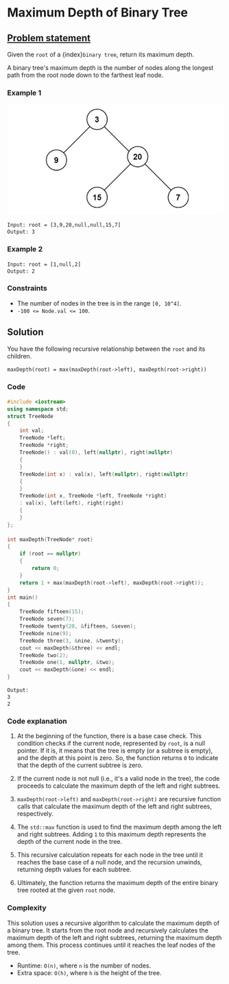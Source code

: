 # Maximum Depth of Binary Tree

## [Problem statement](https://leetcode.com/problems/maximum-depth-of-binary-tree/)

Given the `root` of a {index}`binary tree`, return its maximum depth.

A binary tree's maximum depth is the number of nodes along the longest path from the root node down to the farthest leaf node.

### Example 1
![Example 1](104_Maximum_Depth_of_Binary_Tree.jpg)
```text
Input: root = [3,9,20,null,null,15,7]
Output: 3
```
### Example 2
```text
Input: root = [1,null,2]
Output: 2
``` 

### Constraints

* The number of nodes in the tree is in the range `[0, 10^4]`.
* `-100 <= Node.val <= 100`.

## Solution
You have the following recursive relationship between the `root` and its children.

```text
maxDepth(root) = max(maxDepth(root->left), maxDepth(root->right))
```

### Code

```cpp
#include <iostream>
using namespace std;
struct TreeNode 
{
    int val;
    TreeNode *left;
    TreeNode *right;
    TreeNode() : val(0), left(nullptr), right(nullptr) 
    {        
    }
    TreeNode(int x) : val(x), left(nullptr), right(nullptr) 
    {        
    }
    TreeNode(int x, TreeNode *left, TreeNode *right)
    : val(x), left(left), right(right) 
    {        
    }
};

int maxDepth(TreeNode* root) 
{
    if (root == nullptr) 
    {
        return 0;
    }
    return 1 + max(maxDepth(root->left), maxDepth(root->right));
}
int main() 
{
    TreeNode fifteen(15);
    TreeNode seven(7);
    TreeNode twenty(20, &fifteen, &seven);
    TreeNode nine(9);
    TreeNode three(3, &nine, &twenty);
    cout << maxDepth(&three) << endl;
    TreeNode two(2);
    TreeNode one(1, nullptr, &two);
    cout << maxDepth(&one) << endl;
}
```
```text
Output:
3
2
```

### Code explanation

1. At the beginning of the function, there is a base case check. This condition checks if the current node, represented by `root`, is a null pointer. If it is, it means that the tree is empty (or a subtree is empty), and the depth at this point is zero. So, the function returns `0` to indicate that the depth of the current subtree is zero.

2. If the current node is not null (i.e., it's a valid node in the tree), the code proceeds to calculate the maximum depth of the left and right subtrees.

3. `maxDepth(root->left)` and `maxDepth(root->right)` are recursive function calls that calculate the maximum depth of the left and right subtrees, respectively.

4. The `std::max` function is used to find the maximum depth among the left and right subtrees. Adding `1` to this maximum depth represents the depth of the current node in the tree.

5. This recursive calculation repeats for each node in the tree until it reaches the base case of a null node, and the recursion unwinds, returning depth values for each subtree.

6. Ultimately, the function returns the maximum depth of the entire binary tree rooted at the given `root` node.


### Complexity

This solution uses a recursive algorithm to calculate the maximum depth of a binary tree. It starts from the root node and recursively calculates the maximum depth of the left and right subtrees, returning the maximum depth among them. This process continues until it reaches the leaf nodes of the tree. 

* Runtime: `O(n)`, where `n` is the number of nodes.
* Extra space: `O(h)`, where `h` is the height of the tree.


